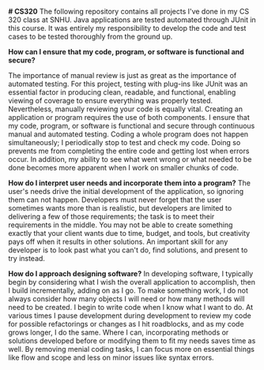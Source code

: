**# CS320**
The following repository contains all projects I've done in my CS 320 class at SNHU. Java applications are tested automated through JUnit in this course. It was entirely my responsibility to develop the code and test cases to be tested thoroughly from the ground up.


**How can I ensure that my code, program, or software is functional and secure?**

The importance of manual review is just as great as the importance of automated testing. For this project, testing with plug-ins like JUnit was an essential factor in producing clean, readable, and functional, enabling viewing of coverage to ensure everything was properly tested. Nevertheless, manually reviewing your code is equally vital. Creating an application or program requires the use of both components. I ensure that my code, program, or software is functional and secure through continuous manual and automated testing. Coding a whole program does not happen simultaneously; I periodically stop to test and check my code. Doing so prevents me from completing the entire code and getting lost when errors occur. In addition, my ability to see what went wrong or what needed to be done becomes more apparent when I work on smaller chunks of code.

**How do I interpret user needs and incorporate them into a program?**
The user's needs drive the initial development of the application, so ignoring them can not happen. Developers must never forget that the user sometimes wants more than is realistic, but developers are limited to delivering a few of those requirements; the task is to meet their requirements in the middle. You may not be able to create something exactly that your client wants due to time, budget, and tools, but creativity pays off when it results in other solutions. An important skill for any developer is to look past what you can't do, find solutions, and present to try instead.

**How do I approach designing software?**
In developing software, I typically begin by considering what I wish the overall application to accomplish, then I build incrementally, adding on as I go. To make something work, I do not always consider how many objects I will need or how many methods will need to be created. I begin to write code when I know what I want to do. At various times I pause development during development to review my code for possible refactorings or changes as I hit roadblocks, and as my code grows longer, I do the same. Where I can, incorporating methods or solutions developed before or modifying them to fit my needs saves time as well. By removing menial coding tasks, I can focus more on essential things like flow and scope and less on minor issues like syntax errors.

